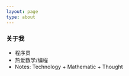```yaml
---
layout: page
type: about
---
```


### 关于我

- 程序员
- 热爱数学/编程
- Notes: Technology + Mathematic + Thought
